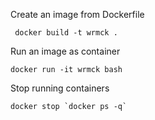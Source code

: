 
Create an image from Dockerfile
```
 docker build -t wrmck .
```


Run an image as container

```
docker run -it wrmck bash
```

Stop running containers
```
docker stop `docker ps -q`
```
